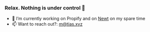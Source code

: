 ### Relax. Nothing is under control 👋

- 🔭 I’m currently working on Propify and on [Newt](https://www.newt.to) on my spare time
- 📫 Want to reach out?: m@tias.xyz
<!--
**mqtik/mqtik** is a ✨ _special_ ✨ repository because its `README.md` (this file) appears on your GitHub profile.

Here are some ideas to get you started:

- 🔭 I’m currently working on ...
- 🌱 I’m currently learning ...
- 👯 I’m looking to collaborate on ...
- 🤔 I’m looking for help with ...
- 💬 Ask me about ...
- 📫 How to reach me: ...
- 😄 Pronouns: ...
- ⚡ Fun fact: ...
-->
